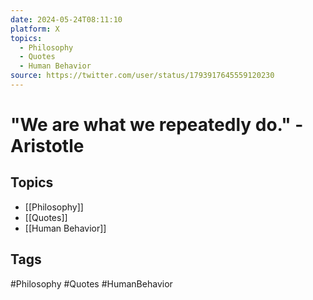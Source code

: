 ```yaml
---
date: 2024-05-24T08:11:10
platform: X
topics:
  - Philosophy
  - Quotes
  - Human Behavior
source: https://twitter.com/user/status/1793917645559120230
---
```

# "We are what we repeatedly do." -Aristotle

## Topics
- [[Philosophy]]
- [[Quotes]]
- [[Human Behavior]]

## Tags
#Philosophy #Quotes #HumanBehavior